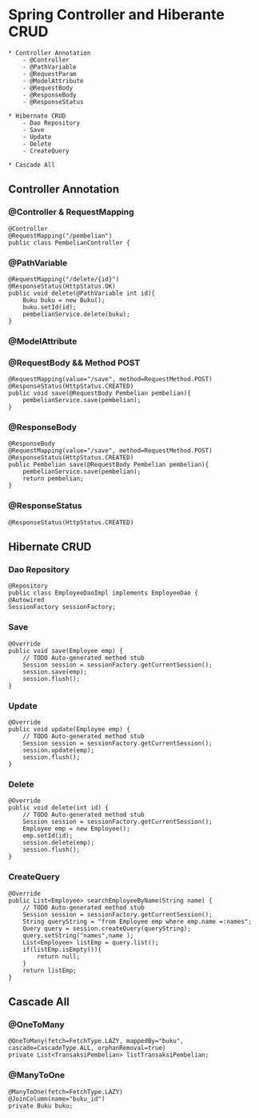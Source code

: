 # Spring Controller and Hiberante CRUD
	* Controller Annotation
		- @Controller
		- @PathVariable
		- @RequestParam
		- @ModelAttribute
		- @RequestBody
		- @ResponseBody
		- @ResponseStatus
		
	* Hibernate CRUD
		- Dao Repository
		- Save
		- Update
		- Delete
		- CreateQuery
	
	* Cascade All
		
## Controller Annotation
### @Controller & RequestMapping
	@Controller
	@RequestMapping("/pembelian")
	public class PembelianController {

### @PathVariable
	@RequestMapping("/delete/{id}")
	@ResponseStatus(HttpStatus.OK)
	public void delete(@PathVariable int id){
		Buku buku = new Buku();
		buku.setId(id);
		pembelianService.delete(buku);
	}
	
### @ModelAttribute
### @RequestBody && Method POST
	@RequestMapping(value="/save", method=RequestMethod.POST)
	@ResponseStatus(HttpStatus.CREATED)
	public void save(@RequestBody Pembelian pembelian){
		pembelianService.save(pembelian);
	}
	
### @ResponseBody
	@ResponseBody
	@RequestMapping(value="/save", method=RequestMethod.POST)
	@ResponseStatus(HttpStatus.CREATED)
	public Pembelian save(@RequestBody Pembelian pembelian){
		pembelianService.save(pembelian);
		return pembelian;
	}
	
### @ResponseStatus
	@ResponseStatus(HttpStatus.CREATED)

## Hibernate CRUD
### Dao Repository
	@Repository
	public class EmployeeDaoImpl implements EmployeeDao {
	@Autowired
	SessionFactory sessionFactory;
	
### Save
	@Override
	public void save(Employee emp) {
		// TODO Auto-generated method stub
		Session session = sessionFactory.getCurrentSession();
		session.save(emp);
		session.flush();
	}
	
### Update
	@Override
	public void update(Employee emp) {
		// TODO Auto-generated method stub
		Session session = sessionFactory.getCurrentSession();
		session.update(emp);
		session.flush();
	}
	
### Delete
	@Override
	public void delete(int id) {
		// TODO Auto-generated method stub
		Session session = sessionFactory.getCurrentSession();
		Employee emp = new Employee();
		emp.setId(id);
		session.delete(emp);
		session.flush();
	}
	
### CreateQuery
	@Override
	public List<Employee> searchEmployeeByName(String name) {
		// TODO Auto-generated method stub
		Session session = sessionFactory.getCurrentSession();
		String queryString = "from Employee emp where emp.name =:names";
		Query query = session.createQuery(queryString); 
		query.setString("names",name );
		List<Employee> listEmp = query.list();
		if(listEmp.isEmpty()){
			return null;
		}
		return listEmp;
	}

## Cascade All
### @OneToMany
	@OneToMany(fetch=FetchType.LAZY, mappedBy="buku", cascade=CascadeType.ALL, orphanRemoval=true)
	private List<TransaksiPembelian> listTransaksiPembelian;
	
### @ManyToOne
	@ManyToOne(fetch=FetchType.LAZY)
	@JoinColumn(name="buku_id")
	private Buku buku;
	